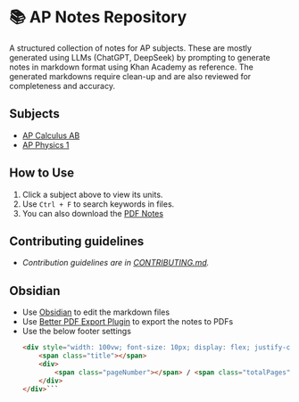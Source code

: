 # 📚 AP Notes Repository  
A structured collection of notes for AP subjects.  These are mostly generated using LLMs (ChatGPT, DeepSeek) by prompting to generate notes in markdown format using Khan Academy as reference. The generated markdowns require clean-up and are also reviewed for completeness and accuracy.

## Subjects  
- [AP Calculus AB](ap-calculus-ab/README.md)
- [AP Physics 1](ap-physics-1/README.md)

## How to Use
1. Click a subject above to view its units.  
2. Use `Ctrl + F` to search keywords in files.  
3. You can also download the [PDF Notes](pdfs/)

## Contributing guidelines
- *Contribution guidelines are in [CONTRIBUTING.md](CONTRIBUTING.md).*

## Obsidian
- Use [Obsidian](https://obsidian.md/download) to edit the markdown files
- Use [Better PDF Export Plugin](https://github.com/l1xnan/obsidian-better-export-pdf) to export the notes to PDFs
- Use the below footer settings
	```html
	<div style="width: 100vw; font-size: 10px; display: flex; justify-content: space-between; align-items: center; margin-left: 20px; margin-right: 20px;">
	    <span class="title"></span>
	    <div>
	        <span class="pageNumber"></span> / <span class="totalPages"></span>
	    </div>
	</div>```